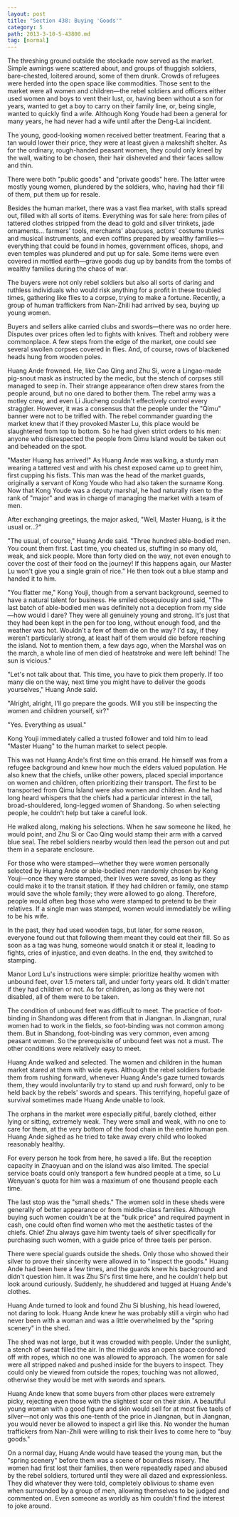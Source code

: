 ```yaml
---
layout: post
title: "Section 438: Buying 'Goods'"
category: 5
path: 2013-3-10-5-43800.md
tag: [normal]
---
```


The threshing ground outside the stockade now served as the market. Simple awnings were scattered about, and groups of thuggish soldiers, bare-chested, loitered around, some of them drunk. Crowds of refugees were herded into the open space like commodities. Those sent to the market were all women and children—the rebel soldiers and officers either used women and boys to vent their lust, or, having been without a son for years, wanted to get a boy to carry on their family line, or, being single, wanted to quickly find a wife. Although Kong Youde had been a general for many years, he had never had a wife until after the Deng-Lai incident.

The young, good-looking women received better treatment. Fearing that a tan would lower their price, they were at least given a makeshift shelter. As for the ordinary, rough-handed peasant women, they could only kneel by the wall, waiting to be chosen, their hair disheveled and their faces sallow and thin.

There were both "public goods" and "private goods" here. The latter were mostly young women, plundered by the soldiers, who, having had their fill of them, put them up for resale.

Besides the human market, there was a vast flea market, with stalls spread out, filled with all sorts of items. Everything was for sale here: from piles of tattered clothes stripped from the dead to gold and silver trinkets, jade ornaments... farmers' tools, merchants' abacuses, actors' costume trunks and musical instruments, and even coffins prepared by wealthy families—everything that could be found in homes, government offices, shops, and even temples was plundered and put up for sale. Some items were even covered in mottled earth—grave goods dug up by bandits from the tombs of wealthy families during the chaos of war.

The buyers were not only rebel soldiers but also all sorts of daring and ruthless individuals who would risk anything for a profit in these troubled times, gathering like flies to a corpse, trying to make a fortune. Recently, a group of human traffickers from Nan-Zhili had arrived by sea, buying up young women.

Buyers and sellers alike carried clubs and swords—there was no order here. Disputes over prices often led to fights with knives. Theft and robbery were commonplace. A few steps from the edge of the market, one could see several swollen corpses covered in flies. And, of course, rows of blackened heads hung from wooden poles.

Huang Ande frowned. He, like Cao Qing and Zhu Si, wore a Lingao-made pig-snout mask as instructed by the medic, but the stench of corpses still managed to seep in. Their strange appearance often drew stares from the people around, but no one dared to bother them. The rebel army was a motley crew, and even Li Jiucheng couldn't effectively control every straggler. However, it was a consensus that the people under the "Qimu" banner were not to be trifled with. The rebel commander guarding the market knew that if they provoked Master Lu, this place would be slaughtered from top to bottom. So he had given strict orders to his men: anyone who disrespected the people from Qimu Island would be taken out and beheaded on the spot.

"Master Huang has arrived!" As Huang Ande was walking, a sturdy man wearing a tattered vest and with his chest exposed came up to greet him, first cupping his fists. This man was the head of the market guards, originally a servant of Kong Youde who had also taken the surname Kong. Now that Kong Youde was a deputy marshal, he had naturally risen to the rank of "major" and was in charge of managing the market with a team of men.

After exchanging greetings, the major asked, "Well, Master Huang, is it the usual or...?"

"The usual, of course," Huang Ande said. "Three hundred able-bodied men. You count them first. Last time, you cheated us, stuffing in so many old, weak, and sick people. More than forty died on the way, not even enough to cover the cost of their food on the journey! If this happens again, our Master Lu won't give you a single grain of rice." He then took out a blue stamp and handed it to him.

"You flatter me," Kong Youji, though from a servant background, seemed to have a natural talent for business. He smiled obsequiously and said, "The last batch of able-bodied men was definitely not a deception from my side—how would I dare? They were all genuinely young and strong. It's just that they had been kept in the pen for too long, without enough food, and the weather was hot. Wouldn't a few of them die on the way? I'd say, if they weren't particularly strong, at least half of them would die before reaching the island. Not to mention them, a few days ago, when the Marshal was on the march, a whole line of men died of heatstroke and were left behind! The sun is vicious."

"Let's not talk about that. This time, you have to pick them properly. If too many die on the way, next time you might have to deliver the goods yourselves," Huang Ande said.

"Alright, alright, I'll go prepare the goods. Will you still be inspecting the women and children yourself, sir?"

"Yes. Everything as usual."

Kong Youji immediately called a trusted follower and told him to lead "Master Huang" to the human market to select people.

This was not Huang Ande's first time on this errand. He himself was from a refugee background and knew how much the elders valued population. He also knew that the chiefs, unlike other powers, placed special importance on women and children, often prioritizing their transport. The first to be transported from Qimu Island were also women and children. And he had long heard whispers that the chiefs had a particular interest in the tall, broad-shouldered, long-legged women of Shandong. So when selecting people, he couldn't help but take a careful look.

He walked along, making his selections. When he saw someone he liked, he would point, and Zhu Si or Cao Qing would stamp their arm with a carved blue seal. The rebel soldiers nearby would then lead the person out and put them in a separate enclosure.

For those who were stamped—whether they were women personally selected by Huang Ande or able-bodied men randomly chosen by Kong Youji—once they were stamped, their lives were saved, as long as they could make it to the transit station. If they had children or family, one stamp would save the whole family; they were allowed to go along. Therefore, people would often beg those who were stamped to pretend to be their relatives. If a single man was stamped, women would immediately be willing to be his wife.

In the past, they had used wooden tags, but later, for some reason, everyone found out that following them meant they could eat their fill. So as soon as a tag was hung, someone would snatch it or steal it, leading to fights, cries of injustice, and even deaths. In the end, they switched to stamping.

Manor Lord Lu's instructions were simple: prioritize healthy women with unbound feet, over 1.5 meters tall, and under forty years old. It didn't matter if they had children or not. As for children, as long as they were not disabled, all of them were to be taken.

The condition of unbound feet was difficult to meet. The practice of foot-binding in Shandong was different from that in Jiangnan. In Jiangnan, rural women had to work in the fields, so foot-binding was not common among them. But in Shandong, foot-binding was very common, even among peasant women. So the prerequisite of unbound feet was not a must. The other conditions were relatively easy to meet.

Huang Ande walked and selected. The women and children in the human market stared at them with wide eyes. Although the rebel soldiers forbade them from rushing forward, whenever Huang Ande's gaze turned towards them, they would involuntarily try to stand up and rush forward, only to be held back by the rebels' swords and spears. This terrifying, hopeful gaze of survival sometimes made Huang Ande unable to look.

The orphans in the market were especially pitiful, barely clothed, either lying or sitting, extremely weak. They were small and weak, with no one to care for them, at the very bottom of the food chain in the entire human pen. Huang Ande sighed as he tried to take away every child who looked reasonably healthy.

For every person he took from here, he saved a life. But the reception capacity in Zhaoyuan and on the island was also limited. The special service boats could only transport a few hundred people at a time, so Lu Wenyuan's quota for him was a maximum of one thousand people each time.

The last stop was the "small sheds." The women sold in these sheds were generally of better appearance or from middle-class families. Although buying such women couldn't be at the "bulk price" and required payment in cash, one could often find women who met the aesthetic tastes of the chiefs. Chief Zhu always gave him twenty taels of silver specifically for purchasing such women, with a guide price of three taels per person.

There were special guards outside the sheds. Only those who showed their silver to prove their sincerity were allowed in to "inspect the goods." Huang Ande had been here a few times, and the guards knew his background and didn't question him. It was Zhu Si's first time here, and he couldn't help but look around curiously. Suddenly, he shuddered and tugged at Huang Ande's clothes.

Huang Ande turned to look and found Zhu Si blushing, his head lowered, not daring to look. Huang Ande knew he was probably still a virgin who had never been with a woman and was a little overwhelmed by the "spring scenery" in the shed.

The shed was not large, but it was crowded with people. Under the sunlight, a stench of sweat filled the air. In the middle was an open space cordoned off with ropes, which no one was allowed to approach. The women for sale were all stripped naked and pushed inside for the buyers to inspect. They could only be viewed from outside the ropes; touching was not allowed, otherwise they would be met with swords and spears.

Huang Ande knew that some buyers from other places were extremely picky, rejecting even those with the slightest scar on their skin. A beautiful young woman with a good figure and skin would sell for at most five taels of silver—not only was this one-tenth of the price in Jiangnan, but in Jiangnan, you would never be allowed to inspect a girl like this. No wonder the human traffickers from Nan-Zhili were willing to risk their lives to come here to "buy goods."

On a normal day, Huang Ande would have teased the young man, but the "spring scenery" before them was a scene of boundless misery. The women had first lost their families, then were repeatedly raped and abused by the rebel soldiers, tortured until they were all dazed and expressionless. They did whatever they were told, completely oblivious to shame even when surrounded by a group of men, allowing themselves to be judged and commented on. Even someone as worldly as him couldn't find the interest to joke around.